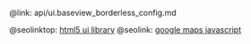 @link: api/ui.baseview_borderless_config.md

@seolinktop: [html5 ui library](https://webix.com)
@seolink: [google maps javascript](https://webix.com/widget/maps/)